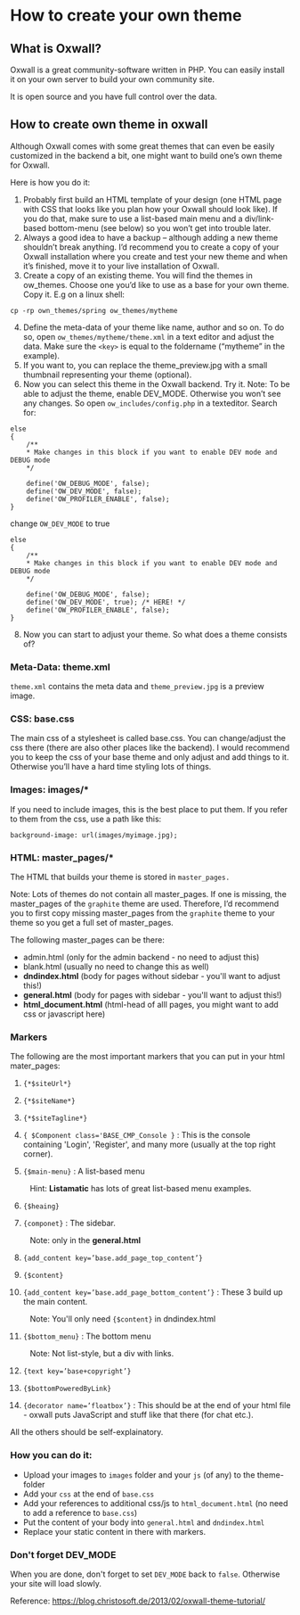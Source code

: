 # How to create your own theme

## What is Oxwall?

Oxwall is a great community-software written in PHP. You can easily install it on your own server to build your own community site.

It is open source and you have full control over the data.

## How to create own theme in oxwall

Although Oxwall comes with some great themes that can even be easily customized in the backend a bit, one might want to build one’s own theme for Oxwall.

Here is how you do it:

1. Probably first build an HTML template of your design (one HTML page with CSS that looks like you plan how your Oxwall should look like). If you do that, make sure to use a list-based main menu and a div/link-based bottom-menu (see below) so you won’t get into trouble later.
2. Always a good idea to have a backup – although adding a new theme shouldn’t break anything. I’d recommend you to create a copy of your Oxwall installation where you create and test your new theme and when it’s finished, move it to your live installation of Oxwall.
3. Create a copy of an existing theme. You will find the themes in ow_themes. Choose one you’d like to use as a base for your own theme.
Copy it. E.g on a linux shell:

```
cp -rp own_themes/spring ow_themes/mytheme
```
4. Define the meta-data of your theme like name, author and so on. To do so, open `ow_themes/mytheme/theme.xml` in a text editor and adjust the data. Make sure the `<key>` is equal to the foldername (“mytheme” in the example).
5. If you want to, you can replace the theme_preview.jpg with a small thumbnail representing your theme (optional).
6. Now you can select this theme in the Oxwall backend. Try it. Note: To be able to adjust the theme, enable DEV_MODE. Otherwise you won’t see any changes. So open   `ow_includes/config.php` in a texteditor. Search for:

```
else
{
    /**
    * Make changes in this block if you want to enable DEV mode and DEBUG mode
    */
 
    define('OW_DEBUG_MODE', false);
    define('OW_DEV_MODE', false);
    define('OW_PROFILER_ENABLE', false);
}
```

change `OW_DEV_MODE` to true
```
else
{
    /**
    * Make changes in this block if you want to enable DEV mode and DEBUG mode
    */
 
    define('OW_DEBUG_MODE', false);
    define('OW_DEV_MODE', true); /* HERE! */
    define('OW_PROFILER_ENABLE', false);
}
```
8. Now you can start to adjust your theme. So what does a theme consists of?


### Meta-Data: theme.xml
`theme.xml` contains the meta data and `theme_preview.jpg` is a preview image.

### CSS: base.css
The main css of a stylesheet is called base.css. You can change/adjust the css there (there are also other places like the backend). I would recommend you to keep the css of your base theme and only adjust and add things to it. Otherwise you’ll have a hard time styling lots of things.

### Images: images/*
If you need to include images, this is the best place to put them. If you refer to them from the css, use a path like this:

```
background-image: url(images/myimage.jpg);
```

### HTML: master_pages/*
The HTML that builds your theme is stored in `master_pages.`

Note: Lots of themes do not contain all master_pages. If one is missing, the master_pages of the `graphite` theme are used. Therefore, I’d recommend you to first copy missing master_pages from the `graphite` theme to your theme so you get a full set of master_pages.

The following master_pages can be there:

- admin.html (only for the admin backend - no need to adjust this)
- blank.html (usually no need to change this as well)
- **dndindex.html** (body for pages without sidebar - you'll want to adjust this!)
- **general.html** (body for pages with sidebar - you'll want to adjust this!)
- **html_document.html** (html-head of alll pages, you might want to add css or javascript here)

### Markers

The following are the most important markers that you can put in your html mater_pages:

1. `{*$siteUrl*}`

2. `{*$siteName*}`

3. `{*$siteTagline*}`

4. `{ $Component class='BASE_CMP_Console }` : 
  This is the console containing 'Login', 'Register', and many more (usually at the top right corner).

5. `{$main-menu}` : A list-based menu

&nbsp;&nbsp;&nbsp;&nbsp;&nbsp;&nbsp;&nbsp;&nbsp;  Hint: **Listamatic** has lots of great list-based menu examples.

6. `{$heaing}`

7. `{componet}` : The sidebar.

&nbsp;&nbsp;&nbsp;&nbsp;&nbsp;&nbsp;&nbsp;&nbsp; Note: only in the **general.html**

8. `{add_content key=’base.add_page_top_content’}`

9. `{$content}`

10. `{add_content key=’base.add_page_bottom_content’}` : These 3 build up the main content.

&nbsp;&nbsp;&nbsp;&nbsp;&nbsp;&nbsp;&nbsp;&nbsp; Note: You'll only need `{$content}` in dndindex.html

11. `{$bottom_menu}` : The bottom menu

&nbsp;&nbsp;&nbsp;&nbsp;&nbsp;&nbsp;&nbsp;&nbsp; Note: Not list-style, but a div with links.

12. `{text key=’base+copyright’}`

13. `{$bottomPoweredByLink}`

14. `{decorator name=’floatbox’}` : This should be at the end of your html file - oxwall puts JavaScript and stuff like that there (for chat etc.).

All the others should be self-explainatory.


### How you can do it:
- Upload your images to `images` folder and your `js` (of any) to the theme-folder
- Add your `css` at the end of `base.css`
- Add your references to additional css/js to `html_document.html` (no need to add a reference to `base.css`)
- Put the content of your body into `general.html` and `dndindex.html`
- Replace your static content in there with markers.

### Don't forget DEV_MODE
When you are done, don't forget to set `DEV_MODE` back to `false`. Otherwise your site will load slowly.



Reference: <https://blog.christosoft.de/2013/02/oxwall-theme-tutorial/>